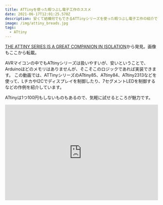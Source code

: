 ```yaml
---
title: ATTinyを使った暇つぶし電子工作のススメ
date: 2021-06-17T12:01:25.578Z
description: 安くて結構何でもできるATTinyシリーズを使った暇つぶし電子工作の紹介です。
image: /img/attiny_breads.jpg
tags:
  - ATtiny
---
```

[THE ATTINY SERIES IS A GREAT COMPANION IN ISOLATION](https://hackaday.com/2020/04/02/the-attiny-series-is-a-great-companion-in-isolation/)から発見。画像もここから転載。

AVRマイコンの中でもATtinyシリーズは扱いやすいが、安いということで、Arduinoほどのメモリはありませんが、そこそこのロジックであれば実装できます。
この動画では、ATTinyシリーズのATtiny85、ATtiny84、ATtiny2313などを使って、LチカやI2Cでディスプレイを制御したり、7セグメントLEDを制御するなどの作例を紹介しています。

ATtinyは1つ100円もしないものもあるので、気軽に試せるところが魅力です。

<iframe width="100%" height="315" src="https://www.youtube.com/embed/PSSy3VLXqS8" title="YouTube video player" frameborder="0" allow="accelerometer; autoplay; clipboard-write; encrypted-media; gyroscope; picture-in-picture" allowfullscreen></iframe>
